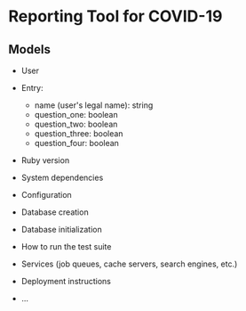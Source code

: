 # Reporting Tool for COVID-19

## Models

- User
- Entry:

  - name (user's legal name): string
  - question_one: boolean
  - question_two: boolean
  - question_three: boolean
  - question_four: boolean

- Ruby version

- System dependencies

- Configuration

- Database creation

- Database initialization

- How to run the test suite

- Services (job queues, cache servers, search engines, etc.)

- Deployment instructions

- ...
